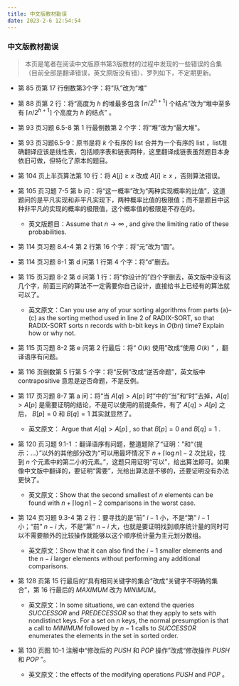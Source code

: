 ```yaml
---
title: 中文版教材勘误
date: 2023-2-6 12:54:54
---
```


### 中文版教材勘误

> 本页是笔者在阅读中文版原书第3版教材的过程中发现的一些错误的合集（目前全部是翻译错误，英文原版没有错），罗列如下，不定期更新。


- 第 85 页第 17 行倒数第3个字：将“队”改为“堆”

- 第 88 页第 2 行：将“高度为 $h$ 的堆最多包含 $\lceil n/2^{h+1} \rceil$ 个结点”改为“堆中至多有 $\lceil n/2^{h+1} \rceil$ 个高度为 $h$ 的结点” 。

- 第 93 页习题 6.5-8 第 1 行最倒数第 2 个字：将“堆”改为“最大堆”。

- 第 93 页习题6.5-9：原书是将 $k$ 个有序的 list 合并为一个有序的 list ，list准确翻译应该是线性表，包括顺序表和链表两种，这里翻译成链表虽然题目本身依旧可做，但特化了原本的题目。

- 第 104 页上半页算法第 10 行：将 $A[j] \ge x$ 改成 $A[i] \ge x$ ，否则算法错误。

- 第 105 页习题 7-5 第 b 问：将“这一概率”改为“两种实现概率的比值”，这道题问的是平凡实现和非平凡实现下，两种概率比值的极限值；而不是题目中这种非平凡的实现的概率的极限值，这个概率值的极限是不存在的。

    - 英文版题目：Assume that $n \to \infty$ , and give the limiting ratio of these probabilities.

- 第 114 页习题 8.4-4 第 2 行第 16 个字：将“元”改为“圆”。

- 第 114 页习题 8-1 第 d 问第 1 行第 4 个字：将“d”删去。

- 第 115 页习题 8-2 第 d 问第 1 行：将“你设计的”四个字删去，英文版中没有这几个字，前面三问的算法不一定需要你自己设计，直接给书上已经有的算法就可以了。

    - 英文原文：Can you use any of your sorting algorithms from parts (a)–(c) as the sorting method used in line 2 of RADIX-SORT, so that RADIX-SORT sorts n records with b-bit keys in $O(bn)$ time? Explain how or why not.

- 第 115 页习题 8-2 第 e 问第 2 行最后：将“ $O(k)$ 使用”改成“使用 $O(k)$ ” ，翻译语序有问题。

- 第 116 页倒数第 5 行第 5 个字：将“反例”改成“逆否命题”，英文版中 contrapositive 意思是逆否命题，不是反例。

- 第 117 页习题 8-7 第 a 问：将“当 $A[q] > A[p]$ 时”中的“当”和“时”去掉，$A[q] > A[p]$ 是需要证明的结论，不是可以使用的前提条件，有了 $A[q] > A[p]$ 之后， $B[p] = 0$ 和 $B[q] = 1$ 其实就显然了。

    - 英文原文： Argue that $A[q] > A[p]$ , so that $B[p] = 0$ and $B[q] = 1$ .

- 第 120 页习题 9.1-1 ：翻译语序有问题，整道题除了“证明：”和“（提示：...）”以外的其他部分改为“可以用最坏情况下 $n + \lceil \log n \rceil - 2$ 次比较，找到 $n$ 个元素中的第二小的元素。”，这题只用证明“可以”，给出算法即可。如果像中文版中翻译的，要证明“需要”，光给出算法是不够的，还要证明没有办法更快了。

    - 英文原文：Show that the second smallest of $n$ elements can be found with $n + \lceil \log n \rceil - 2$ comparisons in the worst case.

- 第 124 页习题 9.3-4 第 2 行：要寻找的是“前” $i-1$ 小，不是“第” $i - 1$ 小；“前” $n-i$ 大，不是“第” $n - i$ 大，也就是要证明找到顺序统计量的同时可以不需要额外的比较操作就能够以这个顺序统计量为主元划分数组。

    - 英文原文：Show that it can also find the $i - 1$ smaller elements and the $n - i$ larger elements without performing any additional comparisons.

- 第 128 页第 15 行最后的“具有相同关键字的集合”改成“关键字不明确的集合”，第 16 行最后的 $MAXIMUM$ 改为 $MINIMUM$。

    - 英文原文：In some situations, we can extend the queries $SUCCESSOR$ and $PREDECESSOR$ so that they apply to sets with nondistinct keys. For a set on $n$ keys, the normal presumption is that a call to $MINIMUM$ followed by $n - 1$ calls to $SUCCESSOR$ enumerates the elements in the set in sorted order.

- 第 130 页图 10-1 注解中“修改后的 $PUSH$ 和 $POP$ 操作”改成“修改操作 $PUSH$ 和 $POP$ ”。

    - 英文原文：the effects of the modifying operations $PUSH$ and $POP$ 。


